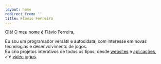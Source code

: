 ```yaml
---
layout: home
redirect_from: ''
title: Flávio Ferreira
---
```

Olá! O meu nome é Flávio Ferreira,

Eu sou um programador versátil e autodidata, com interesse em novas tecnologias e desenvolvimento de jogos.   
Eu crio projetos interativos de todos os tipos, desde [websites](portfolio?search=type=website) e [aplicações](portfolio?search=type=app), até [video jogos](portfolio?search=type=jogo).
